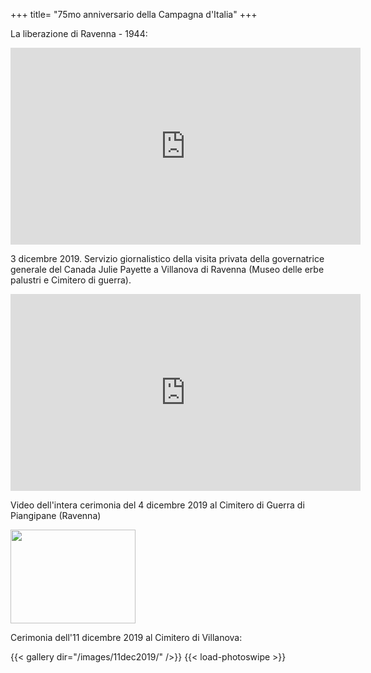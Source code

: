 +++
title= "75mo anniversario della Campagna d'Italia"
+++

La liberazione di Ravenna - 1944:
<iframe width="560" height="315" src="https://www.youtube.com/embed/6cuUMojkb68" frameborder="0" allow="accelerometer; autoplay; encrypted-media; gyroscope; picture-in-picture" allowfullscreen></iframe>



3 dicembre 2019. Servizio giornalistico della visita privata della governatrice generale del Canada Julie Payette a Villanova di Ravenna (Museo delle erbe palustri e Cimitero di guerra).
<iframe width="560" height="315" src="https://www.youtube.com/embed/PBndcZFcptY" frameborder="0" allow="accelerometer; autoplay; encrypted-media; gyroscope; picture-in-picture" allowfullscreen></iframe>




Video dell'intera cerimonia del 4 dicembre 2019 al Cimitero di Guerra di Piangipane (Ravenna)

<a href="https://www.facebook.com/CanadaRemembers/videos/2578612838926842/" target=_blank><img src="/images/files/3DEC2019.jpg"  width="200" height="150" ></a>


Cerimonia dell'11 dicembre 2019 al Cimitero di Villanova:

{{< gallery dir="/images/11dec2019/" />}} {{< load-photoswipe >}}